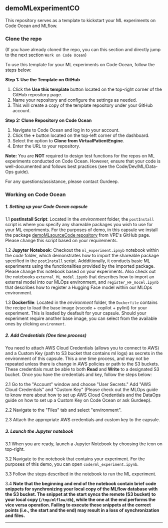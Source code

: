 ## demoMLexperimentCO

This repository serves as a template to kickstart your ML experiments on Code Ocean and MLflow.

### Clone the repo
(If you have already cloned the repo, you can this section and directly jump to the next section ```Work on Code Ocean```)

To use this template for your ML experiments on Code Ocean, follow the steps below:

**Step 1: Use the Template on GitHub**

1. Click the **Use this template** button located on the top-right corner of the GitHub repository page.
2. Name your repository and configure the settings as needed.
3. This will create a copy of the template repository under your GitHub account.

**Step 2: Clone Repository on Code Ocean**

1. Navigate to Code Ocean and log in to your account.
2. Click the **+** button located on the top-left corner of the dashboard.
3. Select the option to **Clone from VirtualPatientEngine**.
4. Enter the URL to your repository.

**Note:** You are **NOT** required to design test functions for the repos on ML experiments conducted on Code Ocean. However, ensure that your code is well-documented and follows best practices (see the Code/Dev/ML/Data-Ops guide).

For any questions/assistance, please contact Gurdeep.

### Working on Code Ocean


##### 1. Setting up your Code Ocean capsule

1.1 **postInstall Script**: Located in the *environment* folder, the `postInstall` script is where you specify any shareable packages you wish to use for your ML experiments. For the purposes of demo, in this capsule we install the package [demoMLsourceCode repository](https://github.com/VirtualPatientEngine/demoMLsourceCode) from VPE's GitHub page. Please change this script based on your requirements.

1.2 **Jupyter Notebook**: Checkout the `ml_experiment.ipnyb` notebook within the *code* folder, which demonstrates how to import the shareable package specified in the `postInstall` script. Addditionally, it conducts basic ML experiments using the functionalities provided by the imported package. Please change this notebook based on your experiments. Also check out the notebooks `external_ML_model.ipynb` that describes how to import an external model into our MLOps environment, and `register_HF_mocel.ipynb` that describes how to register a Hugging Face model within our MLOps environment.

1.3 **Dockerfile**: Located in the *environment* folder, the `Dockerfile` contains the recipe to load the base image (vscode + copilot + pylint) for your experiment. This is loaded by deafault for your capsule. Should your experiment require another base image, you can select from the available ones by clicking `environment`.


##### 2. Add Credentials (One time process)

You need to attach AWS Cloud Credentials (allows you to connect to AWS) and a Custom Key (path to S3 bucket that contains ml logs) as secrets in the environment of this capsule. This a one time process, and may not be repeated unless there is change in AWS policies or path to the S3 buckets. These credentials must be able to both **Read** and **Write** to a designated S3  bucket. Once you have the credentials and key, follow the steps below:

2.1 Go to the "Account" window and choose "User Secrets." Add "AWS Cloud Credentials" and "Custom Key" (Please check out the MLOps guide to know more about how to set up AWS Cloud Credentials and the DataOps guide on how to set up a Custom Key on Code Ocean or ask Gurdeep).

2.2 Navigate to the "Files" tab and select "environment".

2.3 Attach the appropriate AWS credentials and custom key to the capsule.

##### 3. Launch the Jupyter notebook

3.1 When you are ready, launch a Jupyter Notebook by choosing the icon on top-right.

3.2 Navigate to the notebook that contains your experiment. For the purposes of this demo, you can open `code/ml_experiment.ipynb`.

3.3 Follow the steps described in the notebook to run the ML experiment.

3.4 **Note that the beginning and end of the notebook contain brief code snippets for synchronizing your local copy of the MLflow database with the S3 bucket. The snippet at the start syncs the remote (S3 bucket) to your local copy (`/tmp/mlflow/db`), while the one at the end performs the vice versa operation. Failing to execute these snippets at the correct points (i.e., the start and the end) may result in a loss of synchronization and files.**

<hr>

